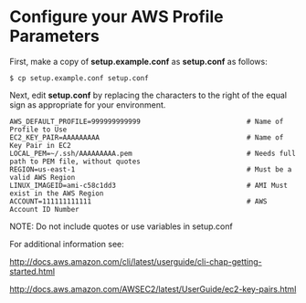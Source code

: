 # Configure your AWS Profile Parameters

First, make a copy of **setup.example.conf** as **setup.conf** as follows:
```
$ cp setup.example.conf setup.conf
```

Next, edit **setup.conf** by replacing the characters to the right of the equal sign as appropriate for your environment.

```
AWS_DEFAULT_PROFILE=999999999999                          # Name of Profile to Use
EC2_KEY_PAIR=AAAAAAAAA                                    # Name of Key Pair in EC2
LOCAL_PEM=~/.ssh/AAAAAAAAA.pem                            # Needs full path to PEM file, without quotes
REGION=us-east-1                                          # Must be a valid AWS Region
LINUX_IMAGEID=ami-c58c1dd3                                # AMI Must exist in the AWS Region
ACCOUNT=111111111111                                      # AWS Account ID Number
```

NOTE: Do not include quotes or use variables in setup.conf

For additional information see:

http://docs.aws.amazon.com/cli/latest/userguide/cli-chap-getting-started.html

http://docs.aws.amazon.com/AWSEC2/latest/UserGuide/ec2-key-pairs.html
